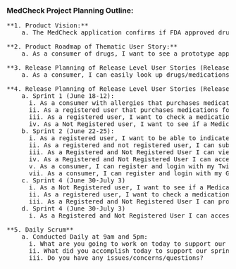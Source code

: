 ### MedCheck Project Planning Outline:
<pre>
**1. Product Vision:**
  	a. The MedCheck application confirms if FDA approved drugs are safe for you to take. Just enter the drug name or scan the drug barcode that you want to check, input your allergens, age, and/or regnancy status and you will see your personalized results.

**2. Product Roadmap of Thematic User Story:**
    a. As a consumer of drugs, I want to see a prototype application that helps me make informed choices of the drugs that I/my family do/may consume.
  
**3. Release Planning of Release Level User Stories (Release 1: July 03, 2015):**
    a. As a consumer, I can easily look up drugs/medications and find out if they are safe for me and/or my family to take

**4. Release Planning of Release Level User Stories (Release 1: July 03, 2015):**
    a. Sprint 1 (June 18-12):
      i. As a consumer with allergies that purchases medications, I want to be able to register with my allergy information 
      ii. As a registered user that purchases medications for my family, I want to be able to include allergy information for my family
      iii. As a registered user, I want to check a medication against my saved information
      iv. As a Not Registered user, I want to see if a Medication is harmful to me
    b. Sprint 2 (June 22-25):
      i. As a registered user, I want to be able to indicate I've forgotten my password
      ii. As a registered and not registered user, I can submit questions
      iii. As a Registered and Not Registered User I can view the application DRAFT Policy
      iv. As a Registered and Not Registered User I can access a Help page
      v. As a consumer, I can register and login with my Twitter account information
      vii. As a consumer, I can register and login with my Google account information
    c. Sprint 4 (June 30-July 3)
      i. As a Not Registered user, I want to see if a Medication is harmful to me by scanning medication barcode
      ii. As a registered user, I want to check a medication against my saved information by scanning medication barcode
      iii. As a Registered and Not Registered User I can provide App feedback
    d. Sprint 4 (June 30-July 3)
      i. As a Registered and Not Registered User I can access a video about how to use the site

**5. Daily Scrum**
    a. Conducted Daily at 9am and 5pm:
      i. What are you going to work on today to support our sprint goals?
      ii. What did you accomplish today to support our sprint goals?
      iii. Do you have any issues/concerns/questions?
</pre>
